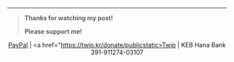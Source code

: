 - - -

>**Thanks for watching my post!**
>
>**Please support me!**

<center>
  
<a href="https://paypal.me/ryubinkim">PayPal</a> | <a href="https://twip.kr/donate/publicstatic>Twip</a> | KEB Hana Bank 391-911274-03107

</center>
